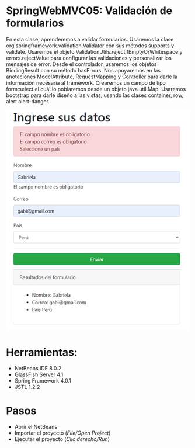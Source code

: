 # SpringWebMVC05: Validación de formularios

En esta clase, aprenderemos a validar formularios.
Usaremos la clase org.springframework.validation.Validator con sus métodos supports y validate.
Usaremos el objeto ValidationUtils.rejectIfEmptyOrWhitespace y errors.rejectValue para configurar las validaciones y personalizar los mensajes de error.
Desde el controlador, usaremos los objetos BindingResult con su método hasErrors.
Nos apoyaremos en las anotaciones ModelAttribute, RequestMapping y Controller para darle la información necesaria al framework.
Crearemos un campo de tipo form:select el cuál lo poblaremos desde un objeto java.util.Map.
Usaremos bootstrap para darle diseño a las vistas, usando las clases container, row, alert alert-danger.

![](https://raw.githubusercontent.com/ctec105/SpringWebMVC05/master/image.png)

# Herramientas:
- NetBeans IDE 8.0.2
- GlassFish Server 4.1
- Spring Framework 4.0.1
- JSTL 1.2.2

# Pasos
- Abrir el NetBeans
- Importar el proyecto (*File/Open Project*)
- Ejecutar el proyecto (*Clic derecho/Run*)
